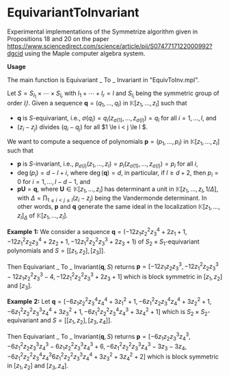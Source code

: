 # EquivariantToInvariant
Experimental implementations of the $\mathsf{Symmetrize}$ algorithm given in Propositions 18 and 20 on the paper https://www.sciencedirect.com/science/article/pii/S0747717122000992?dgcid using the $\mathsf{Maple}$ computer
algebra system. 

$\mathbf{Usage}$

The main function is $\mathsf{Equivariant}$ \_ $\mathsf{To}$ \_ $\mathsf{Invariant}$ in "EquivToInv.mpl". 

Let $S = S_{l_1} \times \cdots \times S_{l_r}$ with $l_1 + \cdots + l_r = l$ and  $S_{l_i}$ being
the symmetric group of order $l_i!$. Given a sequence $\mathbf{q} = (q_1, \dots, q_l)$ in $\mathbb{K}[z_1, \dots, z_l]$ such that 
 - $\mathbf{q}$ is $S$-equivariant, i.e., $\sigma(q_i) = q_i(z_{\sigma(1)}, \dots, z_{\sigma(l)}) = q_i$ for all $i=1, \dots, l$, and
 - $(z_i - z_j)$ divides $(q_i - q_j)$ for all $1 \le i < j \le l $.

 We want to compute a sequence of polynomials $\mathbf{p} = (p_1, \dots, p_l)$ in $\mathbb{K}[z_1, \dots, z_l]$ such that
  - $\mathbf{p}$ is $S$-invariant, i.e., $p_{\sigma(i)}(z_1,\dots, z_l) = p_i(z_{\sigma(1)}, \dots, z_{\sigma(l)}) = p_i$ for all $i$,
  - $\deg(p_i) =   d-l+i$, where $\deg(\mathbf{q}) = d$, in particular, if $l \ge d+2$, then $p_i = 0$ for $i = 1, \dots, l-d-1$, and
  -  $\mathbf{p} \mathbf{U} = \mathbf{q}$, where $\mathbf{U} \in \mathbb{K}[z_1, \dots, z_l]$ has  determinant a unit in $\mathbb{K}[z_1, \dots, z_l, 1/\Delta]$, with $\Delta = \prod_{1 \le i < j \le l}(z_i - z_j)$ being the  Vandermonde determinant. In other words,  $\mathbf{p}$ and $\mathbf{q}$ generate the same ideal in the localization $\mathbb{K}[z_1, \dots, z_l]_{\Delta}$ of $\mathbb{K}[z_1, \dots, z_l]$. 


$\mathbf{Example ~1:}$ We consider a sequence $\mathbf{q} = (-12z_1z_2^2z_3^4+2z_1+1, -12z_1^2z_2z_3^4+2z_2+1, -12z_1^2z_2^2z_3^3+2z_3+1)$ of $S_2 \times S_1$-equivariant  polynomials and $S = [[z_1, z_2], [z_3]]$. 

Then $\mathsf{Equivariant}$ \_ $\mathsf{To}$ \_ $\mathsf{Invariant}(\mathbf{q}, S)$ returns $\mathbf{p} = [-12z_1z_2z_3^3, -12z_1^2z_2z_3^3-12z_1z_2^2z_3^3-4, -12z_1^2z_2^2z_3^3+2z_3+1]$ which is block symmetric in $[z_1, z_2]$
and $[z_3]$. 

$\mathbf{Example ~2:}$  Let $\mathbf{q}= [-6z_1z_2^2z_3^4z_4^4+3z_1^2+1, -6z_1^2z_2z_3^4z_4^4+3z_2^2+1, -6z_1^2z_2^2z_3^3z_4^4+3z_3^2+1, -6z_1^2z_2^2z_3^4z_4^3+3z_4^2+1]$ which is $S_2 \times S_2$-equivariant and $S = [[z_1, z_2], [z_3,z_4]]$.

Then $\mathsf{Equivariant}$ \_ $\mathsf{To}$ \_ $\mathsf{Invariant}(\mathbf{q}, S)$ returns $\mathbf{p} = [-6z_1z_2z_3^3z_4^3, -6z_1^2z_2z_3^3z_4^3-6z_1z_2^2z_3^3z_4^3+6, -6z_1^2z_2^2z_3^3z_4^3-3z_3-3z_4, -6z_1^2z_2^2z_3^4z_4^3 6z_1^2z_2^2z_3^3z_4^4+3z_3^2+3z_4^2+2]$ which is block symmetric in $[z_1, z_2]$ and $[z_3,z_4]$.
